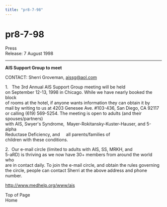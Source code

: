 ```yaml
---
title: "pr8-7-98"
---
```


# pr8-7-98

  
  


  
 Press  
Release: 7 August 1998  
  


* * *

  
  
**AIS Support Group to meet**</P>  
  


CONTACT: Sherri Groveman, <aissg@aol.com>

  
  


1.&nbsp;&nbsp; The 3rd Annual AIS Support Group meeting will be held  
on September 12-13, 1998 in Chicago. While we have nearly booked the block  
of rooms at the hotel, if anyone wants information they can obtain it by  
mail by writing to us at 4203 Genesee Ave. #103-436, San Diego, CA 92117  
or calling (619) 569-5254. The meeting is open to adults (and their spouses/partners)  
with AIS, Swyer's Syndrome,&nbsp; Mayer-Rokitansky-Kuster-Hauser, and 5-alpha  
Reductase Deficiency, and&nbsp;&nbsp;&nbsp;&nbsp; all parents/families of  
children with these conditions.

  
  


2.&nbsp; Our e-mail circle (limited to adults with AIS, SS, MRKH, and  
5-aRD) is thriving as we now have 30+ members from around the world who  
are in contact daily. To join the e-mail circle, and obtain the rules governing  
the circle, people can contact Sherri at the above address and phone number.

  
  


http://www.medhelp.org/www/ais

  
  


Top of Page&nbsp;&nbsp;&nbsp;&nbsp;&nbsp;&nbsp;&nbsp;&nbsp;&nbsp;&nbsp;&nbsp;&nbsp;&nbsp;&nbsp;&nbsp;&nbsp;&nbsp;&nbsp;&nbsp;&nbsp;&nbsp;&nbsp;&nbsp;&nbsp;&nbsp;&nbsp;  
Home

  
  


&nbsp;  
  
&nbsp;  
  
&nbsp;  
  
&nbsp;